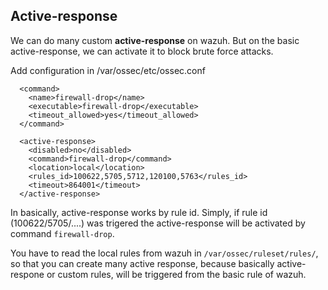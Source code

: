 ## Active-response 

We can do many custom **active-response** on wazuh. But on the basic active-response, we can activate it to block brute force attacks.

Add configuration in /var/ossec/etc/ossec.conf

```
  <command>
    <name>firewall-drop</name>
    <executable>firewall-drop</executable>
    <timeout_allowed>yes</timeout_allowed>
  </command>
```

```
  <active-response>
    <disabled>no</disabled>
    <command>firewall-drop</command>
    <location>local</location>
    <rules_id>100622,5705,5712,120100,5763</rules_id>
    <timeout>864001</timeout>
  </active-response>

```

In basically, active-response works by rule id. Simply, if rule id (100622/5705/....) was trigered the active-response will be activated by command `firewall-drop`. 

You have to read the local rules from wazuh in `/var/ossec/ruleset/rules/`, so that you can create many active response, because basically active-respone or custom rules, will be triggered from the basic rule of wazuh. 

